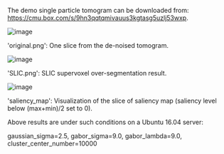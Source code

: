 The demo single particle tomogram can be downloaded from: https://cmu.box.com/s/9hn3qqtqmivauus3kgtasg5uzlj53wxp.

![image](https://github.com/zhuzhenxi/aitom_doc/blob/master/tutorials/015_saliency_detection/original.png)

'original.png': One slice from the de-noised tomogram.

![image](https://github.com/zhuzhenxi/aitom_doc/blob/master/tutorials/015_saliency_detection/SLIC.png)

'SLIC.png': SLIC supervoxel over-segmentation result.

![image](https://github.com/zhuzhenxi/aitom_doc/blob/master/tutorials/015_saliency_detection/saliency_map.png)

'saliency_map': Visualization of the slice of saliency map (saliency level below (max+min)/2 set to 0).

Above results are under such conditions on a Ubuntu 16.04 server:

gaussian_sigma=2.5, gabor_sigma=9.0, gabor_lambda=9.0, cluster_center_number=10000
